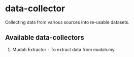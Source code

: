 # data-collector
Collecting data from various sources into re-usable datasets.

## Available data-collectors

 1. Mudah Extractor - To extract data from mudah.my

